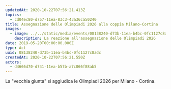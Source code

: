 ```yaml
---
updatedAt: 2020-10-22T07:56:21.413Z
topics:
  - cd04ec80-d757-11ea-83c3-43a36ca50240
title: Assegnazione delle Olimpiadi 2026 alla coppia Milano-Cortina
images:
  - image: ../../static/media/events/08138240-d73b-11ea-b4bc-0fc1127c8adc/olympic-games-assignation-reaction.jpg
    description: La reazione all'assegnazione delle Olimpiadi 2026
date: 2019-05-20T00:00:00.000Z
type: Act
uuid: 08138240-d73b-11ea-b4bc-0fc1127c8adc
createdAt: 2020-10-22T07:56:21.550Z
actors:
  - d4666d70-d741-11ea-b57b-a7c066f88ab5
---
```

La "vecchia giunta" si aggiudica le Olimpiadi 2026 per Milano - Cortina.
